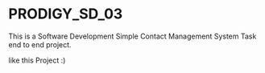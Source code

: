 # PRODIGY_SD_03
This is a Software Development Simple Contact Management System Task end to end project.

like this Project :)
